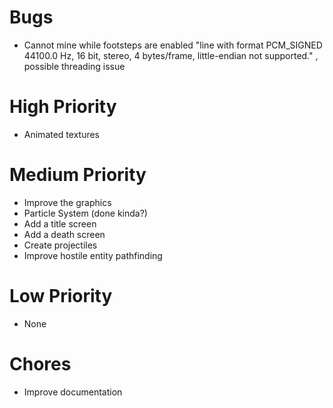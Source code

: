 # Bugs
- Cannot mine while footsteps are enabled 
"line with format PCM_SIGNED 44100.0 Hz, 16 bit, stereo, 4 bytes/frame, little-endian not supported."
, possible threading issue

# High Priority
- Animated textures

# Medium Priority
- Improve the graphics
- Particle System (done kinda?)
- Add a title screen
- Add a death screen
- Create projectiles
- Improve hostile entity pathfinding

# Low Priority
- None

# Chores
- Improve documentation